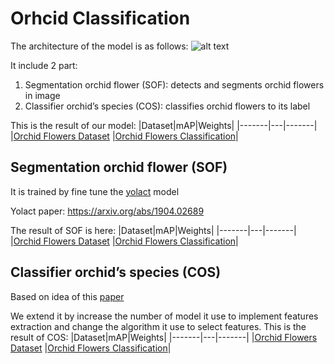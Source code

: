 # Orhcid Classification

The architecture of the model is as follows:
![alt text](https://github.com/Hoang-it/orhcid_classification/image/architecture.jpg?raw=true)

It include 2 part:
1. Segmentation orchid flower (SOF): detects and segments orchid flowers in image
2. Classifier orchid’s species (COS): classifies orchid flowers to its label

This is the result of our model:
|Dataset|mAP|Weights|
|-------|---|-------|
|[Orchid Flowers Dataset][1]
|[Orchid Flowers Classification][2]|


## Segmentation orchid flower (SOF)

It is trained by fine tune the [yolact](https://github.com/dbolya/yolact) model

Yolact paper: https://arxiv.org/abs/1904.02689

The result of SOF is here:
|Dataset|mAP|Weights|
|-------|---|-------|
|[Orchid Flowers Dataset][1]
|[Orchid Flowers Classification][2]|

## Classifier orchid’s species (COS)

Based on idea of this [paper](https://www.researchgate.net/publication/330528310_Efficient_Deep_Features_Selections_and_Classification_for_Flower_Species_Recognition)

We extend it by increase the number of model it use to implement features extraction and change the algorithm it use to select features. This is the result of COS:
|Dataset|mAP|Weights|
|-------|---|-------|
|[Orchid Flowers Dataset][1]
|[Orchid Flowers Classification][2]|

[1]: https://dataverse.harvard.edu/dataset.xhtml?persistentId=doi:10.7910/DVN/0HNECY
[2]: https://ieee-dataport.org/keywords/orchid-flower-classification
